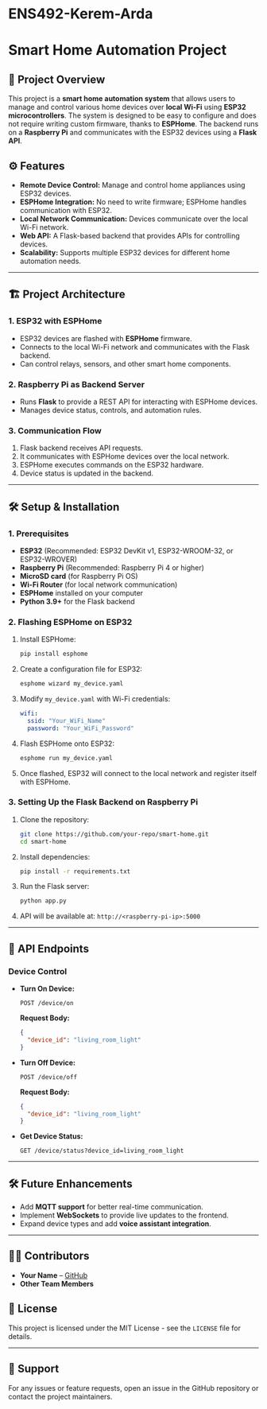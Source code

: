 # ENS492-Kerem-Arda

# Smart Home Automation Project

## 📌 Project Overview

This project is a **smart home automation system** that allows users to manage and control various home devices over **local Wi-Fi** using **ESP32 microcontrollers**. The system is designed to be easy to configure and does not require writing custom firmware, thanks to **ESPHome**. The backend runs on a **Raspberry Pi** and communicates with the ESP32 devices using a **Flask API**.

## ⚙️ Features

- **Remote Device Control:** Manage and control home appliances using ESP32 devices.
- **ESPHome Integration:** No need to write firmware; ESPHome handles communication with ESP32.
- **Local Network Communication:** Devices communicate over the local Wi-Fi network.
- **Web API:** A Flask-based backend that provides APIs for controlling devices.
- **Scalability:** Supports multiple ESP32 devices for different home automation needs.

---

## 🏗️ Project Architecture

### **1. ESP32 with ESPHome**

- ESP32 devices are flashed with **ESPHome** firmware.
- Connects to the local Wi-Fi network and communicates with the Flask backend.
- Can control relays, sensors, and other smart home components.

### **2. Raspberry Pi as Backend Server**

- Runs **Flask** to provide a REST API for interacting with ESPHome devices.
- Manages device status, controls, and automation rules.

### **3. Communication Flow**

1. Flask backend receives API requests.
2. It communicates with ESPHome devices over the local network.
3. ESPHome executes commands on the ESP32 hardware.
4. Device status is updated in the backend.

---

## 🛠️ Setup & Installation

### **1. Prerequisites**

- **ESP32** (Recommended: ESP32 DevKit v1, ESP32-WROOM-32, or ESP32-WROVER)
- **Raspberry Pi** (Recommended: Raspberry Pi 4 or higher)
- **MicroSD card** (for Raspberry Pi OS)
- **Wi-Fi Router** (for local network communication)
- **ESPHome** installed on your computer
- **Python 3.9+** for the Flask backend

### **2. Flashing ESPHome on ESP32**

1. Install ESPHome:
   ```sh
   pip install esphome
   ```
2. Create a configuration file for ESP32:
   ```sh
   esphome wizard my_device.yaml
   ```
3. Modify `my_device.yaml` with Wi-Fi credentials:
   ```yaml
   wifi:
     ssid: "Your_WiFi_Name"
     password: "Your_WiFi_Password"
   ```
4. Flash ESPHome onto ESP32:
   ```sh
   esphome run my_device.yaml
   ```
5. Once flashed, ESP32 will connect to the local network and register itself with ESPHome.

### **3. Setting Up the Flask Backend on Raspberry Pi**

1. Clone the repository:
   ```sh
   git clone https://github.com/your-repo/smart-home.git
   cd smart-home
   ```
2. Install dependencies:
   ```sh
   pip install -r requirements.txt
   ```
3. Run the Flask server:
   ```sh
   python app.py
   ```
4. API will be available at: `http://<raspberry-pi-ip>:5000`

---

## 🔌 API Endpoints

### **Device Control**

- **Turn On Device:**
  ```http
  POST /device/on
  ```
  **Request Body:**
  ```json
  {
    "device_id": "living_room_light"
  }
  ```
- **Turn Off Device:**
  ```http
  POST /device/off
  ```
  **Request Body:**
  ```json
  {
    "device_id": "living_room_light"
  }
  ```
- **Get Device Status:**
  ```http
  GET /device/status?device_id=living_room_light
  ```

---

## 🛠️ Future Enhancements

- Add **MQTT support** for better real-time communication.
- Implement **WebSockets** to provide live updates to the frontend.
- Expand device types and add **voice assistant integration**.

---

## 👨‍💻 Contributors

- **Your Name** – [GitHub](https://github.com/your-profile)
- **Other Team Members**

## 📄 License

This project is licensed under the MIT License - see the `LICENSE` file for details.

---

## 📢 Support

For any issues or feature requests, open an issue in the GitHub repository or contact the project maintainers.
